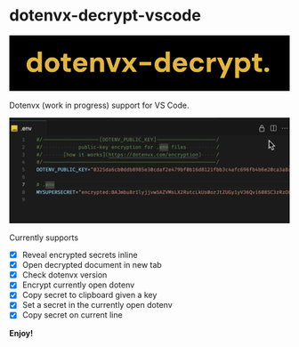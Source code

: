 # dotenvx-decrypt-vscode

![Dotenvx Decrypt](./images/icon.png)

Dotenvx (work in progress) support for VS Code.

![Demo](./images/demo.gif)

Currently supports

- [x] Reveal encrypted secrets inline
- [x] Open decrypted document in new tab
- [x] Check dotenvx version
- [x] Encrypt currently open dotenv
- [x] Copy secret to clipboard given a key
- [x] Set a secret in the currently open dotenv
- [x] Copy secret on current line

**Enjoy!**
